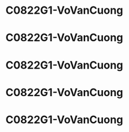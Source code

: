 # C0822G1-VoVanCuong
# C0822G1-VoVanCuong
# C0822G1-VoVanCuong
# C0822G1-VoVanCuong
# C0822G1-VoVanCuong
